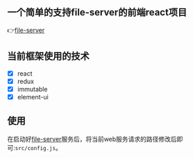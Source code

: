 一个简单的支持file-server的前端react项目
---

👉[file-server](https://github.com/Yangandmore/fileServer)  

## 当前框架使用的技术
* [x] react
* [x] redux
* [x] immutable
* [x] element-ui

## 使用
在启动好[file-server](https://github.com/Yangandmore/fileServer)服务后，将当前web服务请求的路径修改后即可:`src/config.js`。
